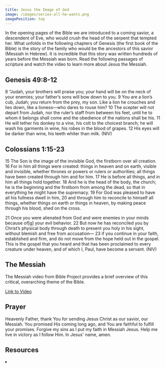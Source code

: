 ```yaml
---
title: Jesus the Image of God
image: /images/series-all-he-wants.png
imagePosition: top
---
```


In the opening pages of the Bible we are introduced to a coming savior, a descendent of Eve, who would crush the head of the serpent that tempted her. What unfolds in the following chapters of Genesis (the first book of the Bible) is the story of the family who would be the ancestors of this savior (Messiah in Hebrew). It is incredible that this story was written hundreds of years before the Messiah was born. Read the following passages of scripture and watch the video to learn more about Jesus the Messiah.

## Genesis 49:8-12

8 “Judah, your brothers will praise you;
    your hand will be on the neck of your enemies;
    your father’s sons will bow down to you.
9 You are a lion’s cub, Judah;
    you return from the prey, my son.
Like a lion he crouches and lies down,
    like a lioness—who dares to rouse him?
10 The scepter will not depart from Judah,
    nor the ruler’s staff from between his feet,
until he to whom it belongs shall come
    and the obedience of the nations shall be his.
11 He will tether his donkey to a vine,
    his colt to the choicest branch;
he will wash his garments in wine,
    his robes in the blood of grapes.
12 His eyes will be darker than wine,
    his teeth whiter than milk. (NIV)

## Colossians 1:15-23

15 The Son is the image of the invisible God, the firstborn over all creation. 16 For in him all things were created: things in heaven and on earth, visible and invisible, whether thrones or powers or rulers or authorities; all things have been created through him and for him. 17 He is before all things, and in him all things hold together. 18 And he is the head of the body, the church; he is the beginning and the firstborn from among the dead, so that in everything he might have the supremacy. 19 For God was pleased to have all his fullness dwell in him, 20 and through him to reconcile to himself all things, whether things on earth or things in heaven, by making peace through his blood, shed on the cross.

21 Once you were alienated from God and were enemies in your minds because of[g] your evil behavior. 22 But now he has reconciled you by Christ’s physical body through death to present you holy in his sight, without blemish and free from accusation— 23 if you continue in your faith, established and firm, and do not move from the hope held out in the gospel. This is the gospel that you heard and that has been proclaimed to every creature under heaven, and of which I, Paul, have become a servant. (NIV)

## The Messiah 

The Messiah video from Bible Project provides a brief overview of this critical, overarching theme of the Bible.

<a href="https://bibleproject.com/explore/video/messiah/" class="btn btn--primary">Link to Video</a>

## Prayer

Heavenly Father, thank You for sending Jesus Christ as our savior, our Messiah. You promised His coming long ago, and You are faithful to fulfill your promises. Forgive my sins as I put my faith in Messiah Jesus. Help me live in victory as I follow Him. In Jesus' name, amen.

## Resources

<li>
